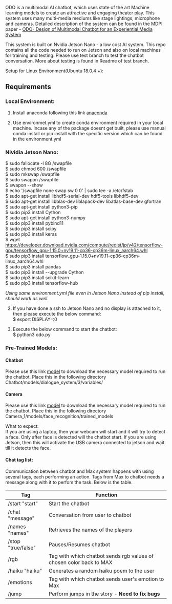 ODO is a multimodal AI chatbot, which uses state of the art Machine learning models to create an attractive and engaging theater play. This system uses many multi-media mediums like stage lightings, microphone and cameras. Detailed description of the system can be found in the MDPI paper - [ODO- Design of Multimodal Chatbot for an Experiential Media System](https://web.asu.edu/sites/default/files/imaging-lyceum/files/mti-04-00068.pdf)


This system is built on Nvidia Jetson Nano - a low cost AI system. This repo contains all the code needed to run on Jetson and also on local machines for training and testing. Please use test branch to test the chatbot conversation. More about testing is found in Readme of test branch. 

 
Setup for Linux Environment(Ubuntu 18.0.4 +):

## Requirements 

### Local Environment:

1. Install anaconda following this link [anaconda](https://www.digitalocean.com/community/tutorials/how-to-install-anaconda-on-ubuntu-18-04-quickstart)

2. Use environmet.yml to create conda environment required in your local machine. Incase any of the package doesnt get built, please use manual conda install or pip install with the specific version which can be found in the environment.yml 


### Nividia Jetson Nano:

<!-- 1. In the terminal, execute the following commands: -->

$ sudo fallocate -l 8G /swapfile    
$ sudo chmod 600 /swapfile    
$ sudo mkswap /swapfile    
$ sudo swapon /swapfile    
$ swapon --show    
$ echo '/swapfile none swap sw 0 0' | sudo tee -a /etc/fstab  
$ sudo apt-get install libhdf5-serial-dev hdf5-tools libhdf5-dev    
$ sudo apt-get install libblas-dev liblapack-dev libatlas-base-dev gfortran    
$ sudo apt-get install python3-pip    
$ sudo pip3 install Cython    
$ sudo apt-get install python3-numpy    
$ sudo pip3 install pybind11    
$ sudo pip3 install scipy    
$ sudo pip3 install keras    
$ wget https://developer.download.nvidia.com/compute/redist/jp/v42/tensorflow-gpu/tensorflow_gpu-1.15.0+nv19.11-cp36-cp36m-linux_aarch64.whl  
$ sudo pip3 install tensorflow_gpu-1.15.0+nv19.11-cp36-cp36m-linux_aarch64.whl  
$ sudo pip3 install pandas  
$ sudo pip3 install --upgrade Cython  
$ sudo pip3 install scikit-learn  
$ sudo pip3 install tensorflow-hub  

<i>Using same environment.yml file even in Jetson Nano instead of pip install, should work as well.</i>

2. If you have done a ssh to Jetson Nano and no display is attached to it, then please execute the below command:\
$ export DISPLAY=:0

3. Execute the below command to start the chatbot:\
$ python3 odo.py

### Pre-Trained Models:

#### Chatbot
Please use this link [model](https://drive.google.com/file/d/1VNNr1U5kWRGYTYoy5cTxXAF1v6eOqMTp/view?usp=sharing) to download the necessary model required to run the chatbot. Place this in the following directory Chatbot/models/dialogue_system/3/variables/

#### Camera
Please use this link [model](https://drive.google.com/file/d/1quNv1ZQC4ayqMbCPxgrhNRi9k4L4_T0G/view?usp=sharing) to download the necessary model required to run the chatbot. Place this in the following directory Camera_1/models/face_recognition/trained_models

What to expect:\
If you are using a laptop, then your webcam will start and it will try to detect a face. Only after face is detected will the chatbot start. If you are using Jetson, then this will activate the USB camera connected to jetson and wait till it detects the face.

#### Chat tag list:
Communication between chatbot and Max system happens with using several tags, each performing an action. Tags from Max to chatbot needs a message along with it to perfom the task. Below is the table. 

| Tag 			|	Function 			|
|---------------|-----------------------|
|/start "start"	|	Start the chatbot 	|
|/chat "message"	|	Conversation from user to chatbot|
|/names "names"| Retrieves the names of the players|
|/stop "true/false"| Pauses/Resumes chatbot|
|/rgb | Tag with which chatbot sends rgb values of chosen color back to MAX|
|/haiku "haiku"| Generates a random haiku poem to the user|
|/emotions | Tag with which chatbot sends user's emotion to Max|  
|/jump | Perform jumps in the story - **Need to fix bugs**|